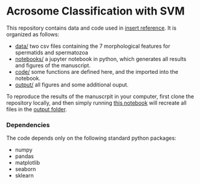 # Acrosome Classification with SVM
This repository contains data and code used in [insert reference](link). It is organized as follows:

+ [data/](data/) two csv files containing the 7 morphological features for spermatids and spermatozoa
+ [notebooks/](notebooks/) a jupyter notebook in python, which generates all results and figures of the manuscript.
+ [code/](code/) some functions are defined here, and the imported into the notebook.
+ [output/](output/) all figures and some additional ouput.

To reproduce the results of the manuscrpit in your computer, first clone the repository locally, and then simply running [this notebook](notebooks/Automatic_classification_SVM_acrosome_dataset.ipynb) will recreate all files in the [output folder](output/).

### Dependencies
The code depends only on the following standard python packages:
+ numpy
+ pandas
+ matplotlib
+ seaborn
+ sklearn
